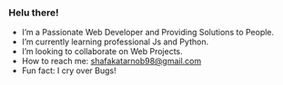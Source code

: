 ### Helu there!

- I’m a Passionate Web Developer and Providing Solutions to People.
- I’m currently learning professional Js and Python.
- I’m looking to collaborate on Web Projects.
- How to reach me: shafakatarnob98@gmail.com
- Fun fact: I cry over Bugs!

